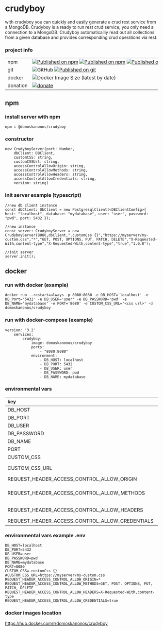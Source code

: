 # crudyboy

with crudyboy you can quickly and easily generate a crud rest service from a MongoDB. Crudyboy is a ready to run rest
crud service, you only need a connection to a MongoDB. Crudyboy automaticalliy read out all collections from a given
database and provides corresponding crud operations via rest.

### project info

|||
|:-------------|:-------------|
|npm|<nobr>[![Published on npm](https://img.shields.io/npm/l/@domoskanonos/crudyboy)](https://www.npmjs.com/package/@domoskanonos/crudyboy) [![Published on npm](https://img.shields.io/npm/v/@domoskanonos/crudyboy)](https://www.npmjs.com/package/@domoskanonos/crudyboy) [![Published on npm](https://img.shields.io/bundlephobia/min/@domoskanonos/crudyboy)](https://www.npmjs.com/package/@domoskanonos/crudyboy) [![Published on npm](https://img.shields.io/bundlephobia/minzip/@domoskanonos/crudyboy)](https://www.npmjs.com/package/@domoskanonos/crudyboy) [![Published on npm](https://img.shields.io/npm/dw/@domoskanonos/crudyboy)](https://www.npmjs.com/package/@domoskanonos/crudyboy)</nobr>|
|git|<nobr>![GitHub](https://img.shields.io/github/license/domoskanonos/crudyboy)</nobr> <nobr>[![Published on git](https://img.shields.io/github/languages/code-size/domoskanonos/crudyboy)](https://github.com/domoskanonos/crudyboy)</nobr>|
|docker|![Docker Image Size (latest by date)](https://img.shields.io/docker/image-size/domoskanonos/crudyboy)|
|donation|<nobr>[![donate](https://img.shields.io/badge/Donate-PayPal-green.svg)](https://www.paypal.com/cgi-bin/webscr?cmd=_s-xclick&hosted_button_id=SWGKEVSK2PDEE)</nobr>|

## npm

### install server with npm

    npm i @domoskanonos/crudyboy

### constructor

    new CrudyboyServer(port: Number,
        dbClient: DBClient,
        customCSS: string,
        customCSSUrl: string,
        accessControlAllowOrigin: string,
        accessControlAllowMethods: string,
        accessControlAllowHeaders: string,
        accessControlAllowCredentials: string,
        version: string)

### init server example (typescript)

    //new db client instance
    const dbClient: DbClient = new PostgresqlClient(<DBClientConfig>{ host: "localhost", database: "mydatabase", user: "user", password: "pwd", port: 5432 });

    //new instance
    const server: CrudyboyServer = new CrudyboyServer(8080,dbClient,".customCss {}","https://myserver/my-custom.css","*","GET, POST, OPTIONS, PUT, PATCH, DELETE","X-Requested-With,content-type","X-Requested-With,content-type","true","1.0.0");

    //init server
    server.init();

## docker

### run with docker (example)

    docker run --restart=always -p 8080:8080 -e DB_HOST='localhost' -e DB_Port='5432' -e DB_USER='user' -e DB_PASSWORD='pwd' -e DB_NAME='mydatabase' -e PORT='8080' -e CUSTOM_CSS_URL='<css url>' -d domoskanonos/crudyboy

### run with docker-compose (example)

    version: '3.2'
        services:
            crudyboy:
                image: domoskanonos/crudyboy
                ports:
                    - "8080:8080"
                environment:
                    - DB_HOST: localhost
                    - DB_PORT: 5432
                    - DB_USER: user
                    - DB_PASSWORD: pwd
                    - DB_NAME: mydatabase

### environmental vars

|key|example|
|:-------------|:-------------|
|DB_HOST|localhost|
|DB_PORT|5432|
|DB_USER|user|
|DB_PASSWORD|pwd|
|DB_NAME|mydatabase|
|PORT|8080|
|CUSTOM_CSS|.customCss {}|
|CUSTOM_CSS_URL|https://myserver/my-custom.css|
|REQUEST_HEADER_ACCESS_CONTROL_ALLOW_ORIGIN|*|
|REQUEST_HEADER_ACCESS_CONTROL_ALLOW_METHODS|GET, POST, OPTIONS, PUT, PATCH, DELETE|
|REQUEST_HEADER_ACCESS_CONTROL_ALLOW_HEADERS|X-Requested-With,content-type|
|REQUEST_HEADER_ACCESS_CONTROL_ALLOW_CREDENTIALS|true|


### environmental vars example .env

    DB_HOST=localhost
    DB_PORT=5432
    DB_USER=user
    DB_PASSWORD=pwd
    DB_NAME=mydatabase
    PORT=8080
    CUSTOM_CSS=.customCss {}
    #CUSTOM_CSS_URL=https://myserver/my-custom.css
    REQUEST_HEADER_ACCESS_CONTROL_ALLOW_ORIGIN=*
    REQUEST_HEADER_ACCESS_CONTROL_ALLOW_METHODS=GET, POST, OPTIONS, PUT, PATCH, DELETE
    REQUEST_HEADER_ACCESS_CONTROL_ALLOW_HEADERS=X-Requested-With,content-type
    REQUEST_HEADER_ACCESS_CONTROL_ALLOW_CREDENTIALS=true


### docker images location

https://hub.docker.com/r/domoskanonos/crudyboy
